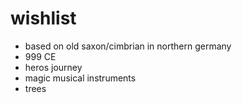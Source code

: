 # wishlist
- based on old saxon/cimbrian in northern germany
- 999 CE
- heros journey
- magic musical instruments
- trees